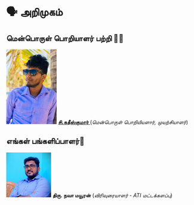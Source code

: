 # :speaking_head: அறிமுகம்


## மென்பொருள்  பொறியாளர்  பற்றி :man_technologist:

![image](./images/myimage.png)
**[சி.கதீஸ்குமார் ](https://katheesh.gitleaf.com)**  (_மென்பொருள் பொறியியளார், முயற்சியாளர்_)



## எங்கள் பங்களிப்பாளர்:two_men_holding_hands:

![image](./images/team-1x.png)
**திரு. நவா மயூரன்** (_விரிவுரையாளர் - ATI மட்டக்களப்பு_)



